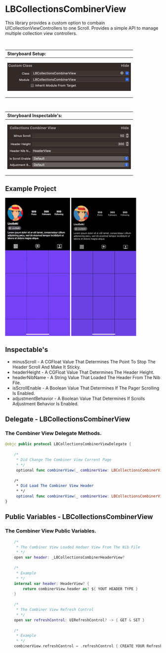 # LBCollectionsCombinerView
This library provides a custom option to combain UICollectionViewControllers to one Scroll. Provides a simple API to manage multiple collection view controllers.

<br>

|Storyboard Setup:|
|:---|
|<p> <img src="https://raw.githubusercontent.com/lioz12131415/LBCollectionsCombinerView/main/Images/setup.png" width="400" /> </p>|

<br>

|Storyboard Inspectable's:|
|:---|
|<p> <img src="https://raw.githubusercontent.com/lioz12131415/LBCollectionsCombinerView/main/Images/inspectable.png" width="400" /> </p>|

## Example Project 

<p float="center">
<img src="https://raw.githubusercontent.com/lioz12131415/LBCollectionsCombinerView/main/Gifs/screen_snapshot.gif" width="210" height="447" /> 
<img src="https://raw.githubusercontent.com/lioz12131415/LBCollectionsCombinerView/main/Images/screen_snapshot.jpg" width="210" height="447" />
</p>


## Inspectable's

- minusScroll - A CGFloat Value That Determines The Point To Stop The Header Scroll And Make It Sticky.
- headerHeight - A CGFloat Value That Determines The Header Height.
- headerNibName - A String Value That Loaded The Header From The Nib File.
- isScrollEnable - A Boolean Value That Determines If The Pager Scrolling Is Enabled.
- adjustmentBehavior - A Boolean Value That Determines If Scrolls Adjustment Behavior Is Enabled.



## Delegate - LBCollectionsCombinerView
### The Combiner View Delegate Methods.

```swift 
@objc public protocol LBCollectionsCombinerViewDelegate {

    /*
     * Did Change The Combiner View Current Page
     * */
     optional func combinerView(_ combinerView: LBCollectionsCombinerView, didChangePage index: Int)
     
    /*
     * Did Load The Combiner View Header
     * */
     optional func combinerView(_ combinerView: LBCollectionsCombinerView, didLoadHeader view: LBCollectionsCombinerHeaderView)
}
```


## Public Variables - LBCollectionsCombinerView
### The Combiner View Public Variables.

```swift  
    /*
     * The Combiner View Loaded Hedaer View From The Nib File
     * */
    open var header: _LBCollectionsCombinerHeaderView?
    
    /*
     * Example 
     * */
    internal var header: HeaderView? {
        return combinerView.header as? ${ YOUT HEADER TYPE }
    }
    
    /*
     * The Combiner View Refresh Control
     * */
    open var refreshControl: UIRefreshControl? -> { GET & SET }
    
    /*
     * Example 
     * */
    combinerView.refreshControl = .refreshControl { CREATE YOUR Refresh Control VIEW }
```
